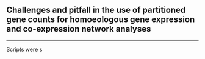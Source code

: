 ## Challenges and pitfall in the use of partitioned gene counts for homoeologous gene expression and co-expression network analyses

---
Scripts were s
